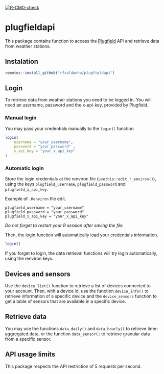 <!-- badges: start -->
[![R-CMD-check](https://github.com/rfsaldanha/plugfieldapi/actions/workflows/R-CMD-check.yaml/badge.svg)](https://github.com/rfsaldanha/plugfieldapi/actions/workflows/R-CMD-check.yaml)
<!-- badges: end -->

# plugfieldapi

This package contains function to access the [Plugfield](https://portal.plugfield.com.br/) API and retrieve data from weather stations.

## Instalation

```r
remotes::install_github("rfsaldanha/plugfieldapi")
```

## Login

To retrieve data from weather stations you need to be logged in. You will need an username, password and the x-api-key, provided by Plugfield. 

### Manual login

You may pass your credentials manually to the `login()` function

```r
login(
    username = "your_username", 
    password = "your_password" , 
    x_api_key = "your_x_api_key"
)
```

### Automatic login

Store the login credentials at the renviron file (`usethis::edit_r_environ()`), using the keys `plugfield_username`, `plugfield_password` and `plugfield_x_api_key`. 

Example of `.Renviron` file edit.

```
plugfield_username = "your_username"
plugfield_password = "your_password"
plugfield_x_api_key = "your_x_api_key"
```

*Do not forget to restart your R session after saving the file.*

Then, the login function will automatically load your credentials information.

```r
login()
```

If you forget to login, the data retrieval functions will try login automatically, using the renviron keys.

## Devices and sensors

Use the `device_list()` function to retrieve a list of devices connected to your account. Then, with a device id, use the function `device_info()` to retrieve information of a specific device and the `device_sensors` function to get a table of sensors that are available in a specific device.

## Retrieve data

You may use the functions `data_daily()` and `data_hourly()` to retrieve time-aggregated data, or the function `data_sensor()` to retrieve granular data from a specific sensor.

## API usage limits
This package respects the API restriction of 5 requests per second.
